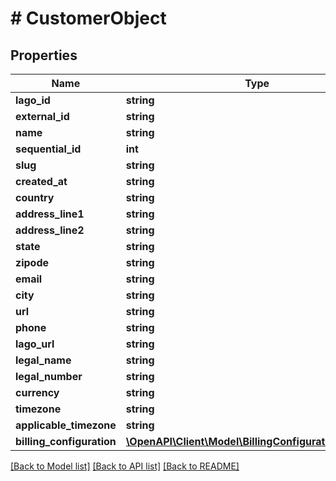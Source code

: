 # # CustomerObject

## Properties

Name | Type | Description | Notes
------------ | ------------- | ------------- | -------------
**lago_id** | **string** |  | [optional]
**external_id** | **string** |  | [optional]
**name** | **string** |  | [optional]
**sequential_id** | **int** |  | [optional]
**slug** | **string** |  | [optional]
**created_at** | **string** |  | [optional]
**country** | **string** |  | [optional]
**address_line1** | **string** |  | [optional]
**address_line2** | **string** |  | [optional]
**state** | **string** |  | [optional]
**zipode** | **string** |  | [optional]
**email** | **string** |  | [optional]
**city** | **string** |  | [optional]
**url** | **string** |  | [optional]
**phone** | **string** |  | [optional]
**lago_url** | **string** |  | [optional]
**legal_name** | **string** |  | [optional]
**legal_number** | **string** |  | [optional]
**currency** | **string** |  | [optional]
**timezone** | **string** |  | [optional]
**applicable_timezone** | **string** |  | [optional]
**billing_configuration** | [**\OpenAPI\Client\Model\BillingConfigurationCustomer**](BillingConfigurationCustomer.md) |  | [optional]

[[Back to Model list]](../../README.md#models) [[Back to API list]](../../README.md#endpoints) [[Back to README]](../../README.md)
